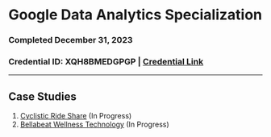 # Google Data Analytics Specialization
### Completed December 31, 2023
### Credential ID: XQH8BMEDGPGP | [Credential Link](https://www.coursera.org/account/accomplishments/specialization/XQH8BMEDGPGP)

***

## Case Studies
1. [Cyclistic Ride Share](https://github.com/kivatmojo/google_data_analytics/blob/main/cyclistic_ride_share/README.md) (In Progress)
2. [Bellabeat Wellness Technology](https://github.com/kivatmojo/google_data_analytics/blob/main/bellabeat_wellness/README.md) (In Progress)
